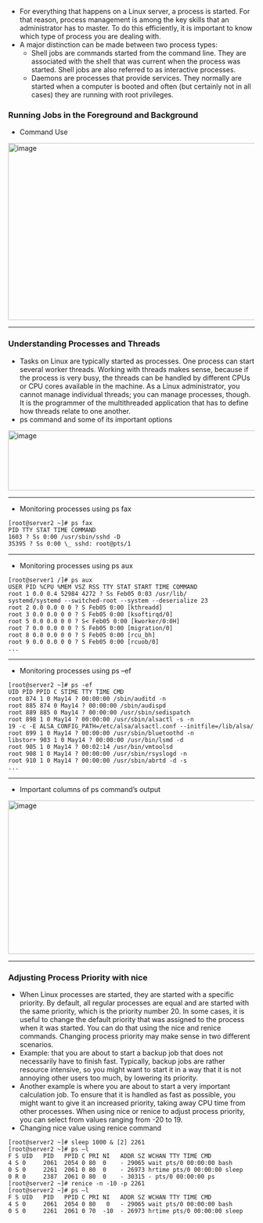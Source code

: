 - For everything that happens on a Linux server, a process is started. For that reason, process management is among the key skills that an administrator has to master. To do this efficiently, it is important to know which type of process you are dealing with.
- A major distinction can be made between two process types:
  - Shell jobs are commands started from the command line. They are associated with the shell that was current when the process was started. Shell jobs are also referred to as interactive processes.
  - Daemons are processes that provide services. They normally are started when a computer is booted and often (but certainly not in all cases) they are running with root privileges.
### Running Jobs in the Foreground and Background
- Command Use
<img width="855" height="361" alt="image" src="https://github.com/user-attachments/assets/01c486dd-f167-4505-92f5-150c74ef24c3" />

---
### Understanding Processes and Threads
  - Tasks on Linux are typically started as processes. One process can start several worker threads. Working with threads makes sense, because if the process is very busy, the threads can be handled by different CPUs or CPU cores available in the machine. As a Linux administrator, you cannot manage individual threads; you can manage processes, though. It is the programmer of the multithreaded application that has to define how threads relate to one another.
  - ps command and some of its important options

<img width="856" height="122" alt="image" src="https://github.com/user-attachments/assets/e2599c20-9dee-44c1-b868-95955f05cea0" />

---
- Monitoring processes using ps fax
```
[root@server2 ~]# ps fax
PID TTY STAT TIME COMMAND
1603 ? Ss 0:00 /usr/sbin/sshd -D
35395 ? Ss 0:00 \_ sshd: root@pts/1
```
---
- Monitoring processes using ps aux
```
[root@server1 /]# ps aux
USER PID %CPU %MEM VSZ RSS TTY STAT START TIME COMMAND
root 1 0.0 0.4 52984 4272 ? Ss Feb05 0:03 /usr/lib/
systemd/systemd --switched-root --system --deserialize 23
root 2 0.0 0.0 0 0 ? S Feb05 0:00 [kthreadd]
root 3 0.0 0.0 0 0 ? S Feb05 0:00 [ksoftirqd/0]
root 5 0.0 0.0 0 0 ? S< Feb05 0:00 [kworker/0:0H]
root 7 0.0 0.0 0 0 ? S Feb05 0:00 [migration/0]
root 8 0.0 0.0 0 0 ? S Feb05 0:00 [rcu_bh]
root 9 0.0 0.0 0 0 ? S Feb05 0:00 [rcuob/0]
...
```
---
- Monitoring processes using ps –ef
```
[root@server2 ~]# ps -ef
UID PID PPID C STIME TTY TIME CMD
root 874 1 0 May14 ? 00:00:00 /sbin/auditd -n
root 885 874 0 May14 ? 00:00:00 /sbin/audispd
root 889 885 0 May14 ? 00:00:00 /usr/sbin/sedispatch
root 898 1 0 May14 ? 00:00:00 /usr/sbin/alsactl -s -n
19 -c -E ALSA_CONFIG_PATH=/etc/alsa/alsactl.conf --initfile=/lib/alsa/
root 899 1 0 May14 ? 00:00:00 /usr/sbin/bluetoothd -n
libstor+ 903 1 0 May14 ? 00:00:00 /usr/bin/lsmd -d
root 905 1 0 May14 ? 00:02:14 /usr/bin/vmtoolsd
root 908 1 0 May14 ? 00:00:00 /usr/sbin/rsyslogd -n
root 910 1 0 May14 ? 00:00:00 /usr/sbin/abrtd -d -s
...
```
---
- Important columns of ps command’s output
<img width="856" height="313" alt="image" src="https://github.com/user-attachments/assets/9aaf15a3-61a9-494c-b165-8a51ed0f85ff" />

---
### Adjusting Process Priority with nice 
  - When Linux processes are started, they are started with a specific priority. By default, all regular processes are equal and are started with the same priority, which is the priority number 20. In some cases, it is useful to change the default priority that was assigned to the process when it was started. You can do that using the nice and renice commands. Changing process priority may make sense in two different scenarios.
  - Example: that you are about to start a backup job that does not necessarily have to finish fast. Typically, backup jobs are rather resource intensive, so you might want to start it in a way that it is not annoying other users too much, by lowering its priority.
  - Another example is where you are about to start a very important calculation job. To ensure that it is handled as fast as possible, you might want to give it an increased priority, taking away CPU time from other processes. When using nice or renice to adjust process priority, you can select from values ranging from -20 to 19.
  - Changing nice value using renice command
```
[root@server2 ~]# sleep 1000 & [2] 2261
[root@server2 ~]# ps –l
F S UID   PID   PPID C PRI NI   ADDR SZ WCHAN TTY TIME CMD
4 S 0     2061  2054 0 80  0    - 29065 wait pts/0 00:00:00 bash
0 S 0     2261  2061 0 80  0    - 26973 hrtime pts/0 00:00:00 sleep
0 R 0     2387  2061 0 80  0    - 30315 - pts/0 00:00:00 ps
[root@server2 ~]# renice -n -10 -p 2261
[root@server2 ~]# ps –l
F S UID   PID   PPID C PRI NI   ADDR SZ WCHAN TTY TIME CMD
4 S 0     2061  2054 0 80   0   - 29065 wait pts/0 00:00:00 bash
0 S 0     2261  2061 0 70  -10  - 26973 hrtime pts/0 00:00:00 sleep
```



















































































